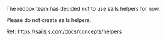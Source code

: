 The redbox team has decided not to use sails helpers for now.

Please do not create sails helpers.

Ref: https://sailsjs.com/docs/concepts/helpers
